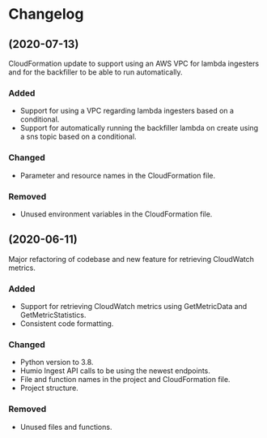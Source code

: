 # Changelog

## (2020-07-13)
CloudFormation update to support using an AWS VPC for lambda ingesters and for the backfiller to be able to run automatically.

### Added
- Support for using a VPC regarding lambda ingesters based on a conditional. 
- Support for automatically running the backfiller lambda on create using a sns topic based on a conditional.

### Changed
- Parameter and resource names in the CloudFormation file.

### Removed
- Unused environment variables in the CloudFormation file.

## (2020-06-11)
Major refactoring of codebase and new feature for retrieving CloudWatch metrics.

### Added 
- Support for retrieving CloudWatch metrics using GetMetricData and GetMetricStatistics.
- Consistent code formatting.

### Changed
- Python version to 3.8.
- Humio Ingest API calls to be using the newest endpoints.
- File and function names in the project and CloudFormation file. 
- Project structure.

### Removed
- Unused files and functions. 
